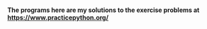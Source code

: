#### The programs here are my solutions to the exercise problems at https://www.practicepython.org/
